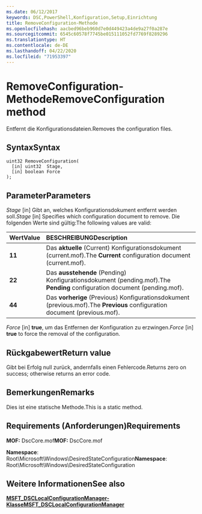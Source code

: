 ```yaml
---
ms.date: 06/12/2017
keywords: DSC,PowerShell,Konfiguration,Setup,Einrichtung
title: RemoveConfiguration-Methode
ms.openlocfilehash: aacbed96beb960d7e0d449423a4de9a27f0a287e
ms.sourcegitcommit: 6545c60578f7745be015111052fd7769f8289296
ms.translationtype: HT
ms.contentlocale: de-DE
ms.lasthandoff: 04/22/2020
ms.locfileid: "71953397"
---
```

# <a name="removeconfiguration-method"></a><span data-ttu-id="5ebf6-103">RemoveConfiguration-Methode</span><span class="sxs-lookup"><span data-stu-id="5ebf6-103">RemoveConfiguration method</span></span>

<span data-ttu-id="5ebf6-104">Entfernt die Konfigurationsdateien.</span><span class="sxs-lookup"><span data-stu-id="5ebf6-104">Removes the configuration files.</span></span>

## <a name="syntax"></a><span data-ttu-id="5ebf6-105">Syntax</span><span class="sxs-lookup"><span data-stu-id="5ebf6-105">Syntax</span></span>

```mof
uint32 RemoveConfiguration(
  [in] uint32  Stage,
  [in] boolean Force
);
```

## <a name="parameters"></a><span data-ttu-id="5ebf6-106">Parameter</span><span class="sxs-lookup"><span data-stu-id="5ebf6-106">Parameters</span></span>

<span data-ttu-id="5ebf6-107">*Stage* \[in\] Gibt an, welches Konfigurationsdokument entfernt werden soll.</span><span class="sxs-lookup"><span data-stu-id="5ebf6-107">*Stage* \[in\] Specifies which configuration document to remove.</span></span> <span data-ttu-id="5ebf6-108">Die folgenden Werte sind gültig:</span><span class="sxs-lookup"><span data-stu-id="5ebf6-108">The following values are valid:</span></span>

|<span data-ttu-id="5ebf6-109">Wert</span><span class="sxs-lookup"><span data-stu-id="5ebf6-109">Value</span></span> |<span data-ttu-id="5ebf6-110">BESCHREIBUNG</span><span class="sxs-lookup"><span data-stu-id="5ebf6-110">Description</span></span> |
|:--- |:---|
|<span data-ttu-id="5ebf6-111">**1**</span><span class="sxs-lookup"><span data-stu-id="5ebf6-111">**1**</span></span> | <span data-ttu-id="5ebf6-112">Das **aktuelle** (Current) Konfigurationsdokument (current.mof).</span><span class="sxs-lookup"><span data-stu-id="5ebf6-112">The **Current** configuration document (current.mof).</span></span> |
|<span data-ttu-id="5ebf6-113">**2**</span><span class="sxs-lookup"><span data-stu-id="5ebf6-113">**2**</span></span> | <span data-ttu-id="5ebf6-114">Das **ausstehende** (Pending) Konfigurationsdokument (pending.mof).</span><span class="sxs-lookup"><span data-stu-id="5ebf6-114">The **Pending** configuration document (pending.mof).</span></span>  |
|<span data-ttu-id="5ebf6-115">**4**</span><span class="sxs-lookup"><span data-stu-id="5ebf6-115">**4**</span></span> | <span data-ttu-id="5ebf6-116">Das **vorherige** (Previous) Konfigurationsdokument (previous.mof).</span><span class="sxs-lookup"><span data-stu-id="5ebf6-116">The **Previous** configuration document (previous.mof).</span></span> |

<span data-ttu-id="5ebf6-117">*Force* \[in\] **true**, um das Entfernen der Konfiguration zu erzwingen.</span><span class="sxs-lookup"><span data-stu-id="5ebf6-117">*Force* \[in\] **true** to force the removal of the configuration.</span></span>

## <a name="return-value"></a><span data-ttu-id="5ebf6-118">Rückgabewert</span><span class="sxs-lookup"><span data-stu-id="5ebf6-118">Return value</span></span>

<span data-ttu-id="5ebf6-119">Gibt bei Erfolg null zurück, andernfalls einen Fehlercode.</span><span class="sxs-lookup"><span data-stu-id="5ebf6-119">Returns zero on success; otherwise returns an error code.</span></span>

## <a name="remarks"></a><span data-ttu-id="5ebf6-120">Bemerkungen</span><span class="sxs-lookup"><span data-stu-id="5ebf6-120">Remarks</span></span>

<span data-ttu-id="5ebf6-121">Dies ist eine statische Methode.</span><span class="sxs-lookup"><span data-stu-id="5ebf6-121">This is a static method.</span></span>

## <a name="requirements"></a><span data-ttu-id="5ebf6-122">Requirements (Anforderungen)</span><span class="sxs-lookup"><span data-stu-id="5ebf6-122">Requirements</span></span>

<span data-ttu-id="5ebf6-123">**MOF:** DscCore.mof</span><span class="sxs-lookup"><span data-stu-id="5ebf6-123">**MOF:** DscCore.mof</span></span>

<span data-ttu-id="5ebf6-124">**Namespace**: Root\Microsoft\Windows\DesiredStateConfiguration</span><span class="sxs-lookup"><span data-stu-id="5ebf6-124">**Namespace**: Root\Microsoft\Windows\DesiredStateConfiguration</span></span>

## <a name="see-also"></a><span data-ttu-id="5ebf6-125">Weitere Informationen</span><span class="sxs-lookup"><span data-stu-id="5ebf6-125">See also</span></span>

[<span data-ttu-id="5ebf6-126">**MSFT_DSCLocalConfigurationManager-Klasse**</span><span class="sxs-lookup"><span data-stu-id="5ebf6-126">**MSFT_DSCLocalConfigurationManager**</span></span>](msft-dsclocalconfigurationmanager.md)
